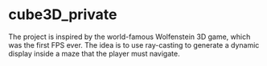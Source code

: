 # cube3D_private
The project is inspired by the world-famous Wolfenstein 3D game, which was the first FPS ever. The idea is to use ray-casting to generate a dynamic display inside a maze that the player must navigate.
